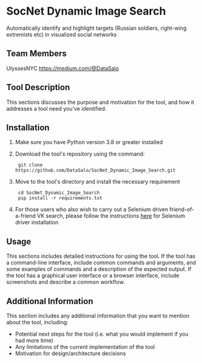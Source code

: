 # SocNet Dynamic Image Search
Automatically identify and highlight targets (Russian soldiers, right-wing extremists etc) in visualized social networks

## Team Members
UlyssesNYC
https://medium.com/@DataSalo

## Tool Description
This sections discusses the purpose and motivation for the tool, and how it addresses a tool need you've identified.

## Installation

1. Make sure you have Python version 3.8 or greater installed

2. Download the tool's repository using the command:

        git clone https://github.com/DataSalo/SocNet_Dynamic_Image_Search.git

3. Move to the tool's directory and install the necessary requirement

        cd SocNet_Dynamic_Image_Search
        pip install -r requirements.txt
4. For those users who also wish to carry out a Selenium driven friend-of-a-friend VK search, please follow the instructions [here](https://selenium-python.readthedocs.io/installation.html) for Selenium driver installation

## Usage
This sections includes detailed instructions for using the tool. If the tool has a command-line interface, include common commands and arguments, and some examples of commands and a description of the expected output. If the tool has a graphical user interface or a browser interface, include screenshots and describe a common workflow.

## Additional Information
This section includes any additional information that you want to mention about the tool, including:
- Potential next steps for the tool (i.e. what you would implement if you had more time)
- Any limitations of the current implementation of the tool
- Motivation for design/architecture decisions
